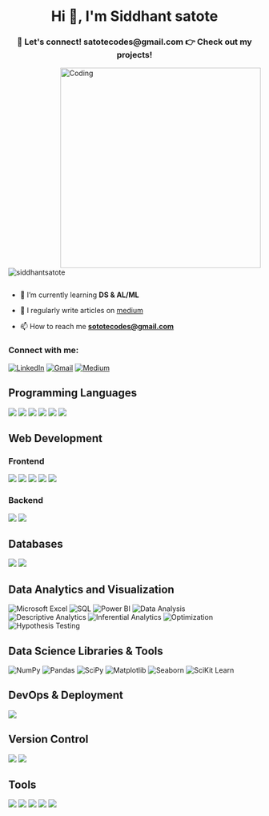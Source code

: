 <h1 align="center">Hi 👋, I'm Siddhant satote</h1>
<h3 align="center">💬 Let's connect! satotecodes@gmail.com 👉 Check out my projects!</h3>
<img align="right" alt="Coding" width="400" src="https://i.pinimg.com/originals/a2/04/1a/a2041aeec8fc5b20ec377e6cd198f303.gif">

<p align="left"> <img src="https://komarev.com/ghpvc/?username=siddhantsatote&label=Profile%20views&color=0e75b6&style=flat" alt="siddhantsatote" /> </p>

<p align="left"> <a href="https://twitter.com/" target="blank"><img src="https://img.shields.io/twitter/follow/?logo=twitter&style=for-the-badge" alt="" /></a> </p>

- 🌱 I’m currently learning **DS & AL/ML**

- 📝 I regularly write articles on [medium](https://medium.com/@satotecodes)

- 📫 How to reach me **sototecodes@gmail.com**

<h3 align="left">Connect with me:</h3>
<p align="left">
<!-- <a href="https://linkedin.com/in/siddhant-satote" target="blank"><img align="center" src="https://raw.githubusercontent.com/rahuldkjain/github-profile-readme-generator/master/src/images/icons/Social/linked-in-alt.svg" alt="siddhantsatote" height="30" width="40" /></a>
<a href="https://instagram.com/siddhant_satote" target="blank"><img align="center" src="https://raw.githubusercontent.com/rahuldkjain/github-profile-readme-generator/master/src/images/icons/Social/instagram.svg" alt="@siddhant_satote" height="30" width="40" /></a>
<a href="https://medium.com/@satotecodes" target="blank"><img align="center" src="https://raw.githubusercontent.com/rahuldkjain/github-profile-readme-generator/master/src/images/icons/Social/medium.svg" alt="@siddhantsatote" height="30" width="40" /></a> -->
   <div>
        <a href="https://www.linkedin.com/in/siddhant-satote/" target="_blank"><img alt="LinkedIn"
                src="https://img.shields.io/badge/linkedin-%230077B5.svg?&style=for-the-badge&logo=linkedin&logoColor=white" /></a>
        <a href="mailto:satotecodes@gmail.com" target="_blank"><img alt="Gmail"
                src="https://img.shields.io/badge/-Gmail-D14836?style=for-the-badge&logo=Gmail&logoColor=white" /></a>
        <a href="https://medium.com/@siddhantsatote" target="_blank"><img alt="Medium"
                src="https://img.shields.io/badge/medium-%2312100E.svg?&style=for-the-badge&logo=medium&logoColor=white" /></a>
    </div>
</p>

<div align="left">
 <h2>Programming Languages</h2>
 <p>
     <img src="https://img.shields.io/badge/JavaScript-%23323330.svg?&style=for-the-badge&logo=javascript&logoColor=%23F7DF1E"/>
     <img src="https://img.shields.io/badge/TypeScript-007ACC?style=for-the-badge&logo=typescript&logoColor=white"/>
     <img src="https://img.shields.io/badge/Python-FFD43B?style=for-the-badge&logo=python&logoColor=darkgreen"/>
     <img src="https://img.shields.io/badge/Java-%23ED8B00.svg?&style=for-the-badge&logo=java&logoColor=white"/>
     <img src="https://img.shields.io/badge/C-%2300599C.svg?&style=for-the-badge&logo=c&logoColor=white"/>
     <img src="https://img.shields.io/badge/C++-00599C?style=for-the-badge&logo=c%2B%2B&logoColor=white"/>
 </p>

 <h2>Web Development</h2>
 <h3>Frontend</h3>
 <p>
     <img src="https://img.shields.io/badge/HTML5-%23E34F26.svg?&style=for-the-badge&logo=html5&logoColor=white"/>
     <img src="https://img.shields.io/badge/CSS3-%231572B6.svg?&style=for-the-badge&logo=css3&logoColor=white"/>
     <img src="https://img.shields.io/badge/Bootstrap-563D7C?style=for-the-badge&logo=bootstrap&logoColor=white"/>
     <img src="https://img.shields.io/badge/Tailwind_CSS-38B2AC?style=for-the-badge&logo=tailwind-css&logoColor=white"/>
     <img src="https://img.shields.io/badge/React-20232A?style=for-the-badge&logo=react&logoColor=61DAFB"/>
 </p>

 <h3>Backend</h3>
 <p>
     <img src="https://img.shields.io/badge/Node.js-%2343853D.svg?&style=for-the-badge&logo=node.js&logoColor=white"/>
     <img src="https://img.shields.io/badge/Express.js-000000?style=for-the-badge&logo=express&logoColor=white"/>
 </p>

 <h2>Databases</h2>
 <p>
     <img src="https://img.shields.io/badge/MongoDB-4EA94B?style=for-the-badge&logo=mongodb&logoColor=white"/>
     <img src="https://img.shields.io/badge/MySQL-00000F?style=for-the-badge&logo=mysql&logoColor=white"/>
 </p>
 
   <h2>Data Analytics and Visualization</h2>
   <div class="badges">
      <img src="https://img.shields.io/badge/MS_Excel-217346?style=for-the-badge&logo=microsoft-excel&logoColor=white" alt="Microsoft Excel" />
      <img src="https://img.shields.io/badge/RDBMS_SQL-4479A1?style=for-the-badge&logo=sqlite&logoColor=white" alt="SQL" />
      <img src="https://img.shields.io/badge/Power_BI-F2C811?style=for-the-badge&logo=power-bi&logoColor=black" alt="Power BI" />
      <img src="https://img.shields.io/badge/Data_Analysis-4682B4?style=for-the-badge&logo=data-analysis&logoColor=white" alt="Data Analysis" />
      <img src="https://img.shields.io/badge/Descriptive_Analytics-FFB6C1?style=for-the-badge&logo=analytics&logoColor=black" alt="Descriptive Analytics" />
      <img src="https://img.shields.io/badge/Inferential_Analytics-FFD700?style=for-the-badge&logo=analytics&logoColor=black" alt="Inferential Analytics" />
      <img src="https://img.shields.io/badge/Optimization-32CD32?style=for-the-badge&logo=optimization&logoColor=white" alt="Optimization" />
      <img src="https://img.shields.io/badge/Hypothesis_Testing-FF6347?style=for-the-badge&logo=testing&logoColor=white" alt="Hypothesis Testing" />
   </div>
   
   <h2>Data Science Libraries & Tools</h2>
   <div class="badges">
      <img src="https://img.shields.io/badge/NumPy-013243?style=for-the-badge&logo=numpy&logoColor=white" alt="NumPy" />
      <img src="https://img.shields.io/badge/Pandas-150458?style=for-the-badge&logo=pandas&logoColor=white" alt="Pandas" />
      <img src="https://img.shields.io/badge/SciPy-8CAAE6?style=for-the-badge&logo=scipy&logoColor=black" alt="SciPy" />
      <img src="https://img.shields.io/badge/Matplotlib-013243?style=for-the-badge&logo=matplotlib&logoColor=white" alt="Matplotlib" />
      <img src="https://img.shields.io/badge/Seaborn-4B8BBE?style=for-the-badge&logo=seaborn&logoColor=white" alt="Seaborn" />
      <img src="https://img.shields.io/badge/SciKit_Learn-F7931E?style=for-the-badge&logo=scikit-learn&logoColor=white" alt="SciKit Learn" />
   </div>


 <h2>DevOps & Deployment</h2>
 <p>
     <img src="https://img.shields.io/badge/Vercel-000000?style=for-the-badge&logo=vercel&logoColor=white"/>
 </p>

 <h2>Version Control</h2>
 <p>
     <img src="https://img.shields.io/badge/Git-%23F05033.svg?&style=for-the-badge&logo=git&logoColor=white"/>
     <img src="https://img.shields.io/badge/GitHub-%23121011.svg?&style=for-the-badge&logo=github&logoColor=white"/>
 </p>

 <h2>Tools</h2>
 <p>
     <img src="https://img.shields.io/badge/Postman-FF6C37?style=for-the-badge&logo=postman&logoColor=white"/>
     <img src="https://img.shields.io/badge/Visual_Studio_Code-0078D4?style=for-the-badge&logo=visual%20studio%20code&logoColor=white"/>
     <img src="https://img.shields.io/badge/Figma-F24E1E?style=for-the-badge&logo=figma&logoColor=white"/>
     <img src="https://img.shields.io/badge/Canva-%2300C4CC.svg?&style=for-the-badge&logo=Canva&logoColor=white"/>
     <img src="https://img.shields.io/badge/Brave-FF1B2D?style=for-the-badge&logo=Brave&logoColor=white"/>
 </p>
</div>
